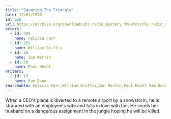 ```yaml
---
title: "Squaring The Triangle"
date: 12/01/1978
id: 925
url: https://archive.org/download/cbs_radio_mystery_theater/cbs_radio_mystery_theater-0901-0950.zip/cbs_radio_mystery_theater-0901-0950%2Fcbsrmt_0925_squaring_the_triangle.mp3
actors:  
  - id: 305
    name: Felicia Farr  
  - id: 269
    name: William Griffis  
  - id: 38
    name: Ian Martin  
  - id: 58
    name: Paul Hecht
writers:  
  - id: 13
    name: Sam Dann
searchable: Felicia Farr,William Griffis,Ian Martin,Paul Hecht Sam Dann
---
```

When a CEO's plane is diverted to a remote airport by a snowstorm, he is stranded with an employee's wife and falls in love with her. He sends her husband on a dangerous assignment in the jungle hoping he will be killed.